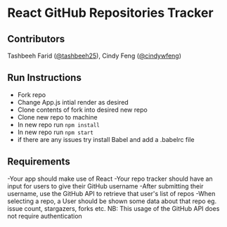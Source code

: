 # React GitHub Repositories Tracker

## Contributors
Tashbeeh Farid ([@tashbeeh25](https://github.com/tashbeeh25)), Cindy Feng ([@cindywfeng](https://github.com/cindywfeng))

## Run Instructions

- Fork repo
- Change App.js intial render as desired
- Clone contents of fork into desired new repo
- Clone new repo to machine
- In new repo run `npm install` 
- In new repo run `npm start`
- if there are any issues try install Babel and add a .babelrc file


## Requirements
-Your app should make use of React
-Your repo tracker should have an input for users to give their GitHub username
-After submitting their username, use the GitHub API to retrieve that user's list of repos
-When selecting a repo, a User should be shown some data about that repo eg. issue count, stargazers, forks etc.
NB: This usage of the GitHub API does not require authentication


